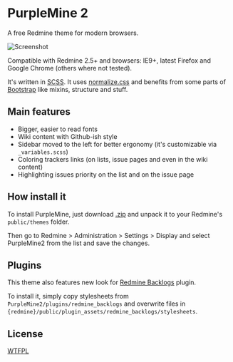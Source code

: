 # PurpleMine 2

A free Redmine theme for modern browsers.

![Screenshot](https://github.com/HolonGlobe/PurpleMine2/raw/master/screenshots/issues-list.png)

Compatible with Redmine 2.5+ and browsers: IE9+, latest Firefox and Google Chrome (others where not tested).

It's written in [SCSS]. It uses [normalize.css] and benefits from some parts of [Bootstrap][bootstrap-sass] like mixins, structure and stuff.

## Main features

* Bigger, easier to read fonts
* Wiki content with Github-ish style
* Sidebar moved to the left for better ergonomy (it's customizable via `_variables.scss`)
* Coloring trackers links (on lists, issue pages and even in the wiki content)
* Highlighting issues priority on the list and on the issue page

## How install it

To install PurpleMine, just download [.zip](https://github.com/HolonGlobe/PurpleMine2/archive/master.zip) and unpack it to your Redmine's `public/themes` folder.

Then go to Redmine > Administration > Settings > Display and select PurpleMine2 from the list and save the changes.

## Plugins

This theme also features new look for [Redmine Backlogs][redmine_backlogs] plugin.

To install it, simply copy stylesheets from `PurpleMine2/plugins/redmine_backlogs` and overwrite files in `{redmine}/public/plugin_assets/redmine_backlogs/stylesheets`.

## License

[WTFPL](http://www.wtfpl.net/)

[SCSS]: http://sass-lang.com/
[normalize.css]: https://github.com/necolas/normalize.css
[bootstrap-sass]: https://github.com/twbs/bootstrap-sass
[redmine_backlogs]: https://github.com/backlogs/redmine_backlogs
